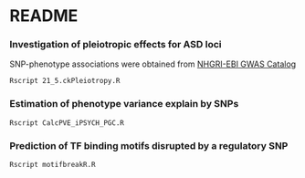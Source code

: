 # README

### Investigation of pleiotropic effects for ASD loci

SNP-phenotype associations were obtained from [NHGRI-EBI GWAS Catalog](https://www.ebi.ac.uk/gwas/)
```{sh}
Rscript 21_5.ckPleiotropy.R
```

### Estimation of phenotype variance explain by SNPs

```{sh}
Rscript CalcPVE_iPSYCH_PGC.R
```

### Prediction of TF binding motifs disrupted by a regulatory SNP

```{sh}
Rscript motifbreakR.R
```

